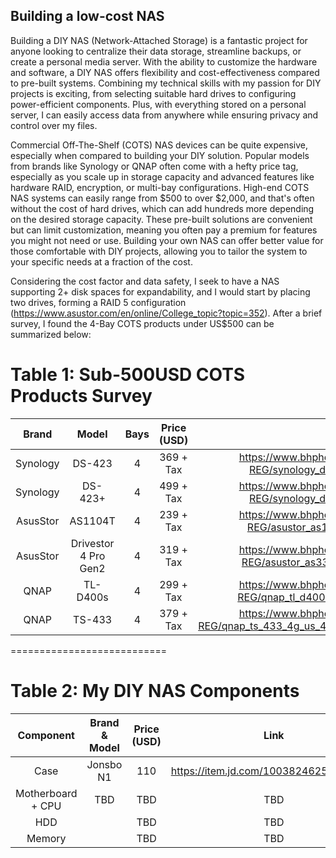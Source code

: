 ## Building a low-cost NAS
Building a DIY NAS (Network-Attached Storage) is a fantastic project for anyone looking to centralize their data storage, streamline backups, or create a personal media server. With the ability to customize the hardware and software, a DIY NAS offers flexibility and cost-effectiveness compared to pre-built systems. Combining my technical skills with my passion for DIY projects is exciting, from selecting suitable hard drives to configuring power-efficient components. Plus, with everything stored on a personal server, I can easily access data from anywhere while ensuring privacy and control over my files.

Commercial Off-The-Shelf (COTS) NAS devices can be quite expensive, especially when compared to building your DIY solution. Popular models from brands like Synology or QNAP often come with a hefty price tag, especially as you scale up in storage capacity and advanced features like hardware RAID, encryption, or multi-bay configurations. High-end COTS NAS systems can easily range from $500 to over $2,000, and that's often without the cost of hard drives, which can add hundreds more depending on the desired storage capacity. These pre-built solutions are convenient but can limit customization, meaning you often pay a premium for features you might not need or use. Building your own NAS can offer better value for those comfortable with DIY projects, allowing you to tailor the system to your specific needs at a fraction of the cost.

Considering the cost factor and data safety, I seek to have a NAS supporting 2+ disk spaces for expandability, and I would start by placing two drives, forming a RAID 5 configuration (https://www.asustor.com/en/online/College_topic?topic=352). After a brief survey, I found the 4-Bay COTS products under US$500 can be summarized below: 

# Table 1: Sub-500USD COTS Products Survey
| Brand | Model | Bays | Price (USD) | Link |
|:-:|:-:|:-:|:-:|:-:|
| Synology | DS-423 | 4 | 369 + Tax | https://www.bhphotovideo.com/c/product/1767280-REG/synology_diskstation_ds423_4_bay_nas.html |
| Synology | DS-423+ | 4 | 499 + Tax | https://www.bhphotovideo.com/c/product/1757288-REG/synology_diskstation_ds423_4_bay_nas.html |
| AsusStor | AS1104T | 4 | 239 + Tax | https://www.bhphotovideo.com/c/product/1652766-REG/asustor_as1104t_drivestor_4_4_bay_nas.html |
| AsusStor | Drivestor 4 Pro Gen2 | 4 | 319 + Tax |  https://www.bhphotovideo.com/c/product/1801856-REG/asustor_as3304t_v2_drivestor_2_pro_gen2.html |
| QNAP | TL-D400s | 4 | 299 + Tax | https://www.bhphotovideo.com/c/product/1556654-REG/qnap_tl_d400s_us_4_bay_desktop_sata_jbod.html |
| QNAP | TS-433 | 4 | 379 + Tax |  https://www.bhphotovideo.com/c/product/1722875-REG/qnap_ts_433_4g_us_4_bay_personal_cloud_nas_backup_data.html |

===========================

# Table 2: My DIY NAS Components
| Component | Brand & Model | Price (USD) | Link |
|:-:|:-:|:-:|:-:|
| Case | Jonsbo N1 | 110 | https://item.jd.com/10038246252061.html |
| Motherboard + CPU | TBD | TBD | TBD |
| HDD |  | TBD | TBD |
| Memory |  | TBD | TBD |

